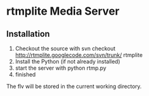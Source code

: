 rtmplite Media Server
==================

Installation
------------

1. Checkout the source with
    svn checkout http://rtmplite.googlecode.com/svn/trunk/ rtmplite
1. Install the Python (if not already installed)
1. start the server with
    python rtmp.py
1. finished

The flv will be stored in the current working directory.